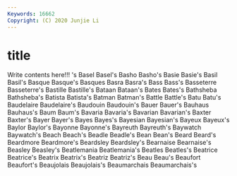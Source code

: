 ```yaml
---
Keywords: 16662
Copyright: (C) 2020 Junjie Li
---
```


# title

Write contents here!!!
's 
Basel 
Basel's 
Basho
Basho's 
Basie 
Basie's 
Basil 
Basil's 
Basque 
Basque's 
Basques 
Basra 
Basra's
Bass 
Bass's 
Basseterre 
Basseterre's 
Bastille 
Bastille's 
Bataan 
Bataan's 
Bates 
Bates's
Bathsheba 
Bathsheba's 
Batista 
Batista's 
Batman 
Batman's 
Battle 
Battle's 
Batu 
Batu's
Baudelaire 
Baudelaire's 
Baudouin 
Baudouin's 
Bauer 
Bauer's 
Bauhaus 
Bauhaus's 
Baum 
Baum's
Bavaria 
Bavaria's 
Bavarian 
Bavarian's 
Baxter 
Baxter's 
Bayer 
Bayer's 
Bayes 
Bayes's
Bayesian 
Bayesian's 
Bayeux 
Bayeux's 
Baylor 
Baylor's 
Bayonne 
Bayonne's 
Bayreuth 
Bayreuth's
Baywatch 
Baywatch's 
Beach 
Beach's 
Beadle 
Beadle's 
Bean 
Bean's 
Beard 
Beard's
Beardmore 
Beardmore's 
Beardsley 
Beardsley's 
Bearnaise 
Bearnaise's 
Beasley 
Beasley's 
Beatlemania 
Beatlemania's
Beatles 
Beatles's 
Beatrice 
Beatrice's 
Beatrix 
Beatrix's 
Beatriz 
Beatriz's 
Beau 
Beau's
Beaufort 
Beaufort's 
Beaujolais 
Beaujolais's 
Beaumarchais 
Beaumarchais's 
